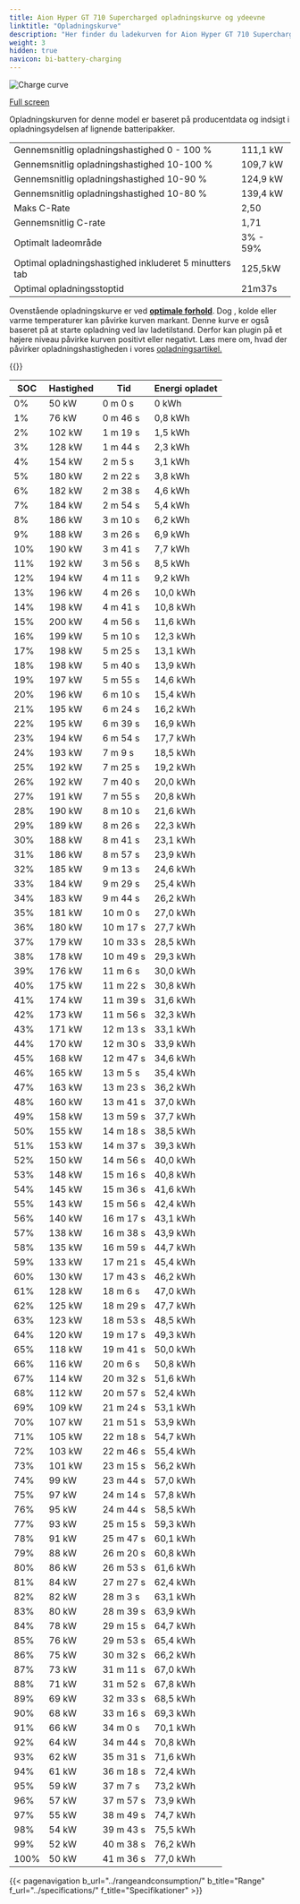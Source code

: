 ```yaml
---
title: Aion Hyper GT 710 Supercharged opladningskurve og ydeevne
linktitle: "Opladningskurve"
description: "Her finder du ladekurven for Aion Hyper GT 710 Supercharged."
weight: 3
hidden: true
navicon: bi-battery-charging
---
```

<!-- markdownlint-disable MD033 -->
<img src="/images/models/aion/hyper_gt/hyper_gt_710_supercharged/chargingcurve.svg" alt="Charge curve" class="img-fluid">

[Full screen](/images/models/aion/hyper_gt/hyper_gt_710_supercharged/chargingcurve.svg)


<div class="alert alert-primary" role="alert">
Opladningskurven for denne model er baseret på producentdata og indsigt i opladningsydelsen af lignende batteripakker.
</div>
<table class="table table-striped border">
<tbody>
<tr>
<td>Gennemsnitlig opladningshastighed 0 - 100 %</td><td>111,1 kW</td>
</tr>
<tr>
<td>Gennemsnitlig opladningshastighed 10-100 %</td><td>109,7 kW</td>
</tr>
<tr>
<td>Gennemsnitlig opladningshastighed 10-90 %</td><td>124,9 kW</td>
</tr>
<tr>
<td>Gennemsnitlig opladningshastighed 10-80 %</td><td>139,4 kW</td>
</tr>
<tr>
<td>Maks C-Rate</td><td>2,50</td>
</tr>
<tr>
<td>Gennemsnitlig C-rate</td><td>1,71</td>
</tr>
<tr>
<td>Optimalt ladeområde</td><td>3% - 59%</td>
</tr>
<tr>
<td>Optimal opladningshastighed inkluderet 5 minutters tab</td><td>125,5kW</td>
</tr>
<tr>
<td>Optimal opladningsstoptid</td><td>21m37s</td>
</tr>
</tbody>
</table>


Ovenstående opladningskurve er ved **[optimale forhold](../../../../../technology/battery/charging/#temperatur)**. Dog , kolde eller varme temperaturer kan påvirke kurven markant. Denne kurve er også baseret på at starte opladning ved lav ladetilstand. Derfor kan plugin på et højere niveau påvirke kurven positivt eller negativt. Læs mere om, hvad der påvirker opladningshastigheden i vores [opladningsartikel.](../../../../../technology/battery/charging/)


{{<evkxdisplayaddarticle />}}
<table class="table table-striped border">
<thead>
<tr><th>SOC</th><th>Hastighed</th><th>Tid</th><th>Energi opladet</th></tr>
</thead>
<tbody>
<tr>
<td>0%</td><td>50 kW</td><td> 0 m 0 s </td><td>0 kWh </td>
</tr>
<tr>
<td>1%</td><td>76 kW</td><td> 0 m 46 s </td><td>0,8 kWh </td>
</tr>
<tr>
<td>2%</td><td>102 kW</td><td> 1 m 19 s </td><td>1,5 kWh </td>
</tr>
<tr>
<td>3%</td><td>128 kW</td><td> 1 m 44 s </td><td>2,3 kWh </td>
</tr>
<tr>
<td>4%</td><td>154 kW</td><td> 2 m 5 s </td><td>3,1 kWh </td>
</tr>
<tr>
<td>5%</td><td>180 kW</td><td> 2 m 22 s </td><td>3,8 kWh </td>
</tr>
<tr>
<td>6%</td><td>182 kW</td><td> 2 m 38 s </td><td>4,6 kWh </td>
</tr>
<tr>
<td>7%</td><td>184 kW</td><td> 2 m 54 s </td><td>5,4 kWh </td>
</tr>
<tr>
<td>8%</td><td>186 kW</td><td> 3 m 10 s </td><td>6,2 kWh </td>
</tr>
<tr>
<td>9%</td><td>188 kW</td><td> 3 m 26 s </td><td>6,9 kWh </td>
</tr>
<tr>
<td>10%</td><td>190 kW</td><td> 3 m 41 s </td><td>7,7 kWh </td>
</tr>
<tr>
<td>11%</td><td>192 kW</td><td> 3 m 56 s </td><td>8,5 kWh </td>
</tr>
<tr>
<td>12%</td><td>194 kW</td><td> 4 m 11 s </td><td>9,2 kWh </td>
</tr>
<tr>
<td>13%</td><td>196 kW</td><td> 4 m 26 s </td><td>10,0 kWh </td>
</tr>
<tr>
<td>14%</td><td>198 kW</td><td> 4 m 41 s </td><td>10,8 kWh </td>
</tr>
<tr>
<td>15%</td><td>200 kW</td><td> 4 m 56 s </td><td>11,6 kWh </td>
</tr>
<tr>
<td>16%</td><td>199 kW</td><td> 5 m 10 s </td><td>12,3 kWh </td>
</tr>
<tr>
<td>17%</td><td>198 kW</td><td> 5 m 25 s </td><td>13,1 kWh </td>
</tr>
<tr>
<td>18%</td><td>198 kW</td><td> 5 m 40 s </td><td>13,9 kWh </td>
</tr>
<tr>
<td>19%</td><td>197 kW</td><td> 5 m 55 s </td><td>14,6 kWh </td>
</tr>
<tr>
<td>20%</td><td>196 kW</td><td> 6 m 10 s </td><td>15,4 kWh </td>
</tr>
<tr>
<td>21%</td><td>195 kW</td><td> 6 m 24 s </td><td>16,2 kWh </td>
</tr>
<tr>
<td>22%</td><td>195 kW</td><td> 6 m 39 s </td><td>16,9 kWh </td>
</tr>
<tr>
<td>23%</td><td>194 kW</td><td> 6 m 54 s </td><td>17,7 kWh </td>
</tr>
<tr>
<td>24%</td><td>193 kW</td><td> 7 m 9 s </td><td>18,5 kWh </td>
</tr>
<tr>
<td>25%</td><td>192 kW</td><td> 7 m 25 s </td><td>19,2 kWh </td>
</tr>
<tr>
<td>26%</td><td>192 kW</td><td> 7 m 40 s </td><td>20,0 kWh </td>
</tr>
<tr>
<td>27%</td><td>191 kW</td><td> 7 m 55 s </td><td>20,8 kWh </td>
</tr>
<tr>
<td>28%</td><td>190 kW</td><td> 8 m 10 s </td><td>21,6 kWh </td>
</tr>
<tr>
<td>29%</td><td>189 kW</td><td> 8 m 26 s </td><td>22,3 kWh </td>
</tr>
<tr>
<td>30%</td><td>188 kW</td><td> 8 m 41 s </td><td>23,1 kWh </td>
</tr>
<tr>
<td>31%</td><td>186 kW</td><td> 8 m 57 s </td><td>23,9 kWh </td>
</tr>
<tr>
<td>32%</td><td>185 kW</td><td> 9 m 13 s </td><td>24,6 kWh </td>
</tr>
<tr>
<td>33%</td><td>184 kW</td><td> 9 m 29 s </td><td>25,4 kWh </td>
</tr>
<tr>
<td>34%</td><td>183 kW</td><td> 9 m 44 s </td><td>26,2 kWh </td>
</tr>
<tr>
<td>35%</td><td>181 kW</td><td> 10 m 0 s </td><td>27,0 kWh </td>
</tr>
<tr>
<td>36%</td><td>180 kW</td><td> 10 m 17 s </td><td>27,7 kWh </td>
</tr>
<tr>
<td>37%</td><td>179 kW</td><td> 10 m 33 s </td><td>28,5 kWh </td>
</tr>
<tr>
<td>38%</td><td>178 kW</td><td> 10 m 49 s </td><td>29,3 kWh </td>
</tr>
<tr>
<td>39%</td><td>176 kW</td><td> 11 m 6 s </td><td>30,0 kWh </td>
</tr>
<tr>
<td>40%</td><td>175 kW</td><td> 11 m 22 s </td><td>30,8 kWh </td>
</tr>
<tr>
<td>41%</td><td>174 kW</td><td> 11 m 39 s </td><td>31,6 kWh </td>
</tr>
<tr>
<td>42%</td><td>173 kW</td><td> 11 m 56 s </td><td>32,3 kWh </td>
</tr>
<tr>
<td>43%</td><td>171 kW</td><td> 12 m 13 s </td><td>33,1 kWh </td>
</tr>
<tr>
<td>44%</td><td>170 kW</td><td> 12 m 30 s </td><td>33,9 kWh </td>
</tr>
<tr>
<td>45%</td><td>168 kW</td><td> 12 m 47 s </td><td>34,6 kWh </td>
</tr>
<tr>
<td>46%</td><td>165 kW</td><td> 13 m 5 s </td><td>35,4 kWh </td>
</tr>
<tr>
<td>47%</td><td>163 kW</td><td> 13 m 23 s </td><td>36,2 kWh </td>
</tr>
<tr>
<td>48%</td><td>160 kW</td><td> 13 m 41 s </td><td>37,0 kWh </td>
</tr>
<tr>
<td>49%</td><td>158 kW</td><td> 13 m 59 s </td><td>37,7 kWh </td>
</tr>
<tr>
<td>50%</td><td>155 kW</td><td> 14 m 18 s </td><td>38,5 kWh </td>
</tr>
<tr>
<td>51%</td><td>153 kW</td><td> 14 m 37 s </td><td>39,3 kWh </td>
</tr>
<tr>
<td>52%</td><td>150 kW</td><td> 14 m 56 s </td><td>40,0 kWh </td>
</tr>
<tr>
<td>53%</td><td>148 kW</td><td> 15 m 16 s </td><td>40,8 kWh </td>
</tr>
<tr>
<td>54%</td><td>145 kW</td><td> 15 m 36 s </td><td>41,6 kWh </td>
</tr>
<tr>
<td>55%</td><td>143 kW</td><td> 15 m 56 s </td><td>42,4 kWh </td>
</tr>
<tr>
<td>56%</td><td>140 kW</td><td> 16 m 17 s </td><td>43,1 kWh </td>
</tr>
<tr>
<td>57%</td><td>138 kW</td><td> 16 m 38 s </td><td>43,9 kWh </td>
</tr>
<tr>
<td>58%</td><td>135 kW</td><td> 16 m 59 s </td><td>44,7 kWh </td>
</tr>
<tr>
<td>59%</td><td>133 kW</td><td> 17 m 21 s </td><td>45,4 kWh </td>
</tr>
<tr>
<td>60%</td><td>130 kW</td><td> 17 m 43 s </td><td>46,2 kWh </td>
</tr>
<tr>
<td>61%</td><td>128 kW</td><td> 18 m 6 s </td><td>47,0 kWh </td>
</tr>
<tr>
<td>62%</td><td>125 kW</td><td> 18 m 29 s </td><td>47,7 kWh </td>
</tr>
<tr>
<td>63%</td><td>123 kW</td><td> 18 m 53 s </td><td>48,5 kWh </td>
</tr>
<tr>
<td>64%</td><td>120 kW</td><td> 19 m 17 s </td><td>49,3 kWh </td>
</tr>
<tr>
<td>65%</td><td>118 kW</td><td> 19 m 41 s </td><td>50,0 kWh </td>
</tr>
<tr>
<td>66%</td><td>116 kW</td><td> 20 m 6 s </td><td>50,8 kWh </td>
</tr>
<tr>
<td>67%</td><td>114 kW</td><td> 20 m 32 s </td><td>51,6 kWh </td>
</tr>
<tr>
<td>68%</td><td>112 kW</td><td> 20 m 57 s </td><td>52,4 kWh </td>
</tr>
<tr>
<td>69%</td><td>109 kW</td><td> 21 m 24 s </td><td>53,1 kWh </td>
</tr>
<tr>
<td>70%</td><td>107 kW</td><td> 21 m 51 s </td><td>53,9 kWh </td>
</tr>
<tr>
<td>71%</td><td>105 kW</td><td> 22 m 18 s </td><td>54,7 kWh </td>
</tr>
<tr>
<td>72%</td><td>103 kW</td><td> 22 m 46 s </td><td>55,4 kWh </td>
</tr>
<tr>
<td>73%</td><td>101 kW</td><td> 23 m 15 s </td><td>56,2 kWh </td>
</tr>
<tr>
<td>74%</td><td>99 kW</td><td> 23 m 44 s </td><td>57,0 kWh </td>
</tr>
<tr>
<td>75%</td><td>97 kW</td><td> 24 m 14 s </td><td>57,8 kWh </td>
</tr>
<tr>
<td>76%</td><td>95 kW</td><td> 24 m 44 s </td><td>58,5 kWh </td>
</tr>
<tr>
<td>77%</td><td>93 kW</td><td> 25 m 15 s </td><td>59,3 kWh </td>
</tr>
<tr>
<td>78%</td><td>91 kW</td><td> 25 m 47 s </td><td>60,1 kWh </td>
</tr>
<tr>
<td>79%</td><td>88 kW</td><td> 26 m 20 s </td><td>60,8 kWh </td>
</tr>
<tr>
<td>80%</td><td>86 kW</td><td> 26 m 53 s </td><td>61,6 kWh </td>
</tr>
<tr>
<td>81%</td><td>84 kW</td><td> 27 m 27 s </td><td>62,4 kWh </td>
</tr>
<tr>
<td>82%</td><td>82 kW</td><td> 28 m 3 s </td><td>63,1 kWh </td>
</tr>
<tr>
<td>83%</td><td>80 kW</td><td> 28 m 39 s </td><td>63,9 kWh </td>
</tr>
<tr>
<td>84%</td><td>78 kW</td><td> 29 m 15 s </td><td>64,7 kWh </td>
</tr>
<tr>
<td>85%</td><td>76 kW</td><td> 29 m 53 s </td><td>65,4 kWh </td>
</tr>
<tr>
<td>86%</td><td>75 kW</td><td> 30 m 32 s </td><td>66,2 kWh </td>
</tr>
<tr>
<td>87%</td><td>73 kW</td><td> 31 m 11 s </td><td>67,0 kWh </td>
</tr>
<tr>
<td>88%</td><td>71 kW</td><td> 31 m 52 s </td><td>67,8 kWh </td>
</tr>
<tr>
<td>89%</td><td>69 kW</td><td> 32 m 33 s </td><td>68,5 kWh </td>
</tr>
<tr>
<td>90%</td><td>68 kW</td><td> 33 m 16 s </td><td>69,3 kWh </td>
</tr>
<tr>
<td>91%</td><td>66 kW</td><td> 34 m 0 s </td><td>70,1 kWh </td>
</tr>
<tr>
<td>92%</td><td>64 kW</td><td> 34 m 44 s </td><td>70,8 kWh </td>
</tr>
<tr>
<td>93%</td><td>62 kW</td><td> 35 m 31 s </td><td>71,6 kWh </td>
</tr>
<tr>
<td>94%</td><td>61 kW</td><td> 36 m 18 s </td><td>72,4 kWh </td>
</tr>
<tr>
<td>95%</td><td>59 kW</td><td> 37 m 7 s </td><td>73,2 kWh </td>
</tr>
<tr>
<td>96%</td><td>57 kW</td><td> 37 m 57 s </td><td>73,9 kWh </td>
</tr>
<tr>
<td>97%</td><td>55 kW</td><td> 38 m 49 s </td><td>74,7 kWh </td>
</tr>
<tr>
<td>98%</td><td>54 kW</td><td> 39 m 43 s </td><td>75,5 kWh </td>
</tr>
<tr>
<td>99%</td><td>52 kW</td><td> 40 m 38 s </td><td>76,2 kWh </td>
</tr>
<tr>
<td>100%</td><td>50 kW</td><td> 41 m 36 s </td><td>77,0 kWh </td>
</tr>
</tbody>
</table>


{{< pagenavigation b_url="../rangeandconsumption/" b_title="Range" f_url="../specifications/" f_title="Specifikationer" >}}
